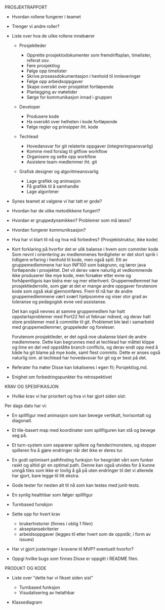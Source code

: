 PROSJEKTRAPPORT


* Hvordan rollene fungerer i teamet


* Trenger vi andre roller? 


* Liste over hva de ulike rollene innebærer

    * Prosjektleder 
        - Opprette prosjektodokumenter som fremdriftsplan, timelister, referat osv.
        - Føre prosjektlog
        - Følge opp timelister
        - Skrive prosessdokumentasjon i henhold til innleveringer
        - Følge opp arbeidsoppgaver 
        - Skape oversikt over prosjektet fortløpende
        - Planlegging av møtetider
        - Sørge for kommunikasjon innad i gruppen

    * Developer
        - Produsere kode
        - Ha oversikt over helheten i kode fortløpende
        - Følge regler og prinsipper iht. kode
    
    * Techlead
        - Hovedansvar for git relaterte oppgaver (integreringsansvarlig)
        - Komme med forslag til gitflow workflow
        - Organisere og sette opp workflow
        - Assistere team-medlemmer iht. git
    
    * Grafisk designer og algoritmeansvarlig
        - Lage grafikk og animasjon
        - Få grafikk til å samhandle
        - Lage algoritmer

* Synes teamet at valgene vi har tatt er gode?
    

* Hvordan har de ulike metodikkene fungert?
    
 
* Hvordan er gruppedynamikken? Problemer som må løses?
 

* Hvordan fungerer kommuniksasjon?
    

* Hva har vi klart til nå og hva må forbedres? (Prosjektstruktur, ikke kode)
   

* Kort forklaring på hvorfor det er ulik balanse i hvem som commiter kode
    Som nevnt i orientering av medlemmenes ferdigheter er det stort sprik i tidligere erfaring i henhold til kode, men også spill. Ett av gruppemedlemmene har kun INF100 som bakgrunn, og lærer java fortløpende i prosjektet. Det vil derav være naturlig at vedkommende ikke produserer like mye kode, men forsøker etter evne og forhåpentligvis kan bidra mer og mer etterhvert. Gruppemedlemmet har prosjektlederrolle, som gjør at det er mange andre oppgaver forutenom kode som også skal gjennomføres. Frem til nå har de andre gruppemedlemmene vært svært hjelpsomme og viser stor grad av toleranse og pedagogisk evne ved assistanse. 

    Det kan også nevnes at samme gruppemedlem har hatt oppstartsproblemer med Port22 feil ut februar måned, og derav hatt store problemer med å committe til git. Problemet ble løst i samarbeid med gruppemedlemmer, gruppeleder og foreleser. 

    Forutenom prosjektleder, er det også noe ubalanse blant de andre medlemmene. Dette kan begrunnes med at techlead har måttet klippe og lime en del ved oppståtte branch conflicts, og derav endt opp med å både ha git blame på mye kode, samt flest commits. Dette er anses også naturlig iom. at techlead har hovedavsvar for git og er best på det.


* Referater fra møter
    Disse kan lokaliseres i egen fil; Porsjektlog.md.

* Enighet om forbedringspunkter fra retrospektivet
   


KRAV OG SPESIFIKASJON

* Hvilke krav vi har prioritert og hva vi har gjort siden sist:


Per dags dato har vi:
* En spillfigur med animasjon som kan bevege vertikalt, horisontalt og diagonalt. 
* Et tile-basert map med koordinater som spillfiguren kan stå og bevege seg på.
* Et turn-system som separerer spillere og fiender/monstere, og stopper spilleren fra å gjøre endringer når det ikke er deres tur.
* En godt optimisert pathfinding funksjon for hexgridet vårt som funker raskt og alltid gir en optimal path. Denne kan også utvides for å kunne unngå tiles som ikke er lovlig å gå på uten endringer til det vi allerede har gjort, bare legge til litt ekstra.
* Gode tester for nesten alt til nå som kan testes med junit-tests. 
* En synlig healthbar som følger spillfigur
* Turnbased funskjon

* Sette opp for hvert krav
    * brukerhistorier (finnes i oblig 1 filen)
    * akseptansekriterier
    * arbeidsoppgaver (legges til etter hvert som de oppstår, i form av issues)

* Har vi gjort justeringer i kravene til MVP? eventuelt hvorfor?

* Oppgi hvilke bugs som finnes
    Disse er oppgitt i README filen.

PRODUKT OG KODE

* Liste over "dette har vi fikset siden sist"
    * Turnbased funksjon
    * Visudalisering av helathbar

* Klassediagram
